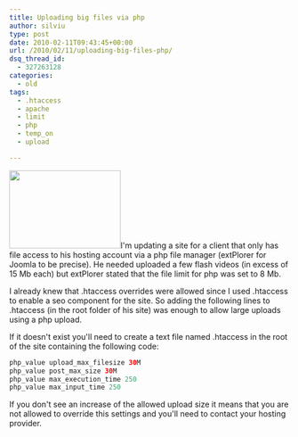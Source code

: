 ```yaml
---
title: Uploading big files via php
author: silviu
type: post
date: 2010-02-11T09:43:45+00:00
url: /2010/02/11/uploading-big-files-php/
dsq_thread_id:
  - 327263128
categories:
  - old
tags:
  - .htaccess
  - apache
  - limit
  - php
  - temp_on
  - upload

---
```

[<img decoding="async" loading="lazy" class="alignleft size-full wp-image-715" title="phpupload" src="http://blog.silviuvulcan.ro/wp-content/uploads/sites/2/2010/02/phpupload.jpg" alt="" width="200" height="140" />][1]I'm updating a site for a client that only has file access to his hosting account via a php file manager (extPlorer for Joomla to be precise). He needed uploaded a few flash videos (in excess of 15 Mb each) but extPlorer stated that the file limit for php was set to 8 Mb.

I already knew that .htaccess overrides were allowed since I used .htaccess to enable a seo component for the site. So adding the following lines to .htaccess (in the root folder of his site) was enough to allow large uploads using a php upload.

If it doesn't exist you'll need to create a text file named .htaccess in the root of the site containing the following code:
```php
php_value upload_max_filesize 30M
php_value post_max_size 30M
php_value max_execution_time 250
php_value max_input_time 250
```
If you don't see an increase of the allowed upload size it means that you are not allowed to override this settings and you'll need to contact your hosting provider.

 [1]: http://blog.silviuvulcan.ro/wp-content/uploads/sites/2/2010/02/phpupload.jpg